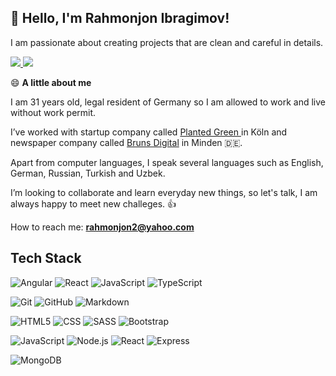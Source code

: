## 👋 Hello, I'm Rahmonjon Ibragimov!
I am passionate about creating projects that are clean and careful in details.

<p align="left">
<a href="https://www.linkedin.com/in/rahmonjon-john-ibragimov-b03635203/" target="_blank">
  <img src="https://img.shields.io/badge/-LinkedIn-blue?style=flat&logo=Linkedin&logoColor=white" />
</a>  
<a href="https://ibragimov.netlify.app/"  target="_blank">
  <img src="https://img.shields.io/badge/-Portfolio-grey?style=flat&logo=appveyor&logoColor=white" />
</a>
</p>
 

😄 **A little about me**

I am  31 years old, legal resident of Germany so I am allowed to work and live without work permit.

I’ve worked with startup company called <a href="https://www.planted.green/" target="_blank">Planted Green </a> in Köln and newspaper company called <a href="https://www.brunsdigital.de/" target="_blank">Bruns Digital</a> in Minden  🇩🇪.

Apart from computer languages, I speak several languages such as English, German, Russian, Turkish and Uzbek.

I’m looking to collaborate and learn everyday new things, so let's talk, I am always happy to meet new challeges. 👍

How to reach me: **rahmonjon2@yahoo.com**

## Tech Stack

![Angular](https://img.shields.io/badge/angular-%23DD0031.svg?style=for-the-badge&logo=angular&logoColor=white)
![React](https://img.shields.io/badge/react-%2320232a.svg?style=for-the-badge&logo=react&logoColor=%2361DAFB)
![JavaScript](https://img.shields.io/badge/javascript-%23323330.svg?style=for-the-badge&logo=javascript&logoColor=%23F7DF1E)
![TypeScript](https://img.shields.io/badge/typescript-%23007ACC.svg?style=for-the-badge&logo=typescript&logoColor=white)

![Git](https://img.shields.io/badge/-Git-333333?style=flat&logo=git)
![GitHub](https://img.shields.io/badge/-GitHub-333333?style=flat&logo=github)
![Markdown](https://img.shields.io/badge/-Markdown-333333?style=flat&logo=markdown)

![HTML5](https://img.shields.io/badge/-HTML5-333333?style=flat&logo=HTML5)
![CSS](https://img.shields.io/badge/-CSS-333333?style=flat&logo=CSS3&logoColor=1572B6)
![SASS](https://img.shields.io/badge/Sass-333333?style=flat&logo=sass&logoColor=CC6699)
![Bootstrap](https://img.shields.io/badge/-Bootstrap-333333?style=flat&logo=bootstrap&logoColor=563D7C)

![JavaScript](https://img.shields.io/badge/-JavaScript-333333?style=flat&logo=javascript)
![Node.js](https://img.shields.io/badge/-Node.js-333333?style=flat&logo=node.js)
![React](https://img.shields.io/badge/-React-333333?style=flat&logo=react)
![Express](https://img.shields.io/badge/-Express-333333?style=flat&logo=express)

![MongoDB](https://img.shields.io/badge/-MongoDB-333333?style=flat&logo=mongodb)

